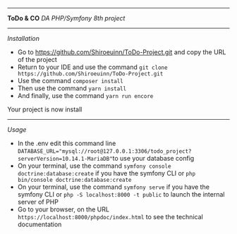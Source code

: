****
__ToDo & CO__
_DA PHP/Symfony 8th project_
****

*Installation*

* Go to https://github.com/Shiroeuinn/ToDo-Project.git and copy the URL of the project
* Return to your IDE and use the command
  `git clone https://github.com/Shiroeuinn/ToDo-Project.git`
* Use the command `composer install`
* Then use the command `yarn install`
* And finally, use the command `yarn run encore`

Your project is now install

****

*Usage*

* In the .env edit this command line `DATABASE_URL="mysql://root@127.0.0.1:3306/todo_project?serverVersion=10.14.1-MariaDB"`to use your database config
* On your terminal, use the command `symfony console doctrine:database:create` if you have the symfony CLI or `php bin/console doctrine:database:create`
* On your terminal, use the command `symfony serve` if you have the symfony CLI or `php -S localhost:8000 -t public`
  to launch the internal server of PHP
* Go to your browser, on the URL `https://localhost:8000/phpdoc/index.html` to see the technical documentation
